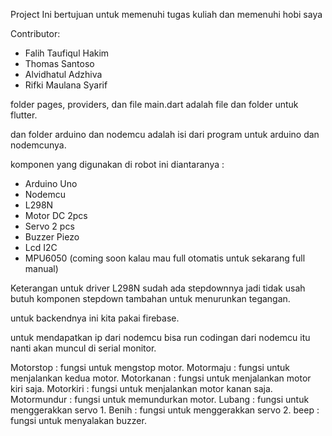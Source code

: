 Project Ini bertujuan untuk memenuhi tugas kuliah dan memenuhi hobi saya

Contributor:

- Falih Taufiqul Hakim
- Thomas Santoso
- Alvidhatul Adzhiva
- Rifki Maulana Syarif


folder pages, providers, dan file main.dart adalah file dan folder untuk flutter.

dan folder arduino dan nodemcu adalah isi dari program untuk arduino dan nodemcunya.

komponen yang digunakan di robot ini diantaranya :
- Arduino Uno
- Nodemcu
- L298N
- Motor DC 2pcs
- Servo 2 pcs
- Buzzer Piezo
- Lcd I2C
- MPU6050 (coming soon kalau mau full otomatis untuk sekarang full manual)

Keterangan untuk driver L298N sudah ada stepdownnya jadi tidak usah butuh komponen stepdown tambahan untuk menurunkan tegangan.

untuk backendnya ini kita pakai firebase.

untuk mendapatkan ip dari nodemcu bisa run codingan dari nodemcu itu nanti akan muncul di serial monitor.

Motorstop : fungsi untuk mengstop motor.
Motormaju : fungsi untuk menjalankan kedua motor.
Motorkanan : fungsi untuk menjalankan motor kiri saja.
Motorkiri : fungsi untuk menjalankan motor kanan saja.
Motormundur : fungsi untuk memundurkan motor.
Lubang : fungsi untuk menggerakkan servo 1.
Benih : fungsi untuk menggerakkan servo 2.
beep : fungsi untuk menyalakan buzzer. 
